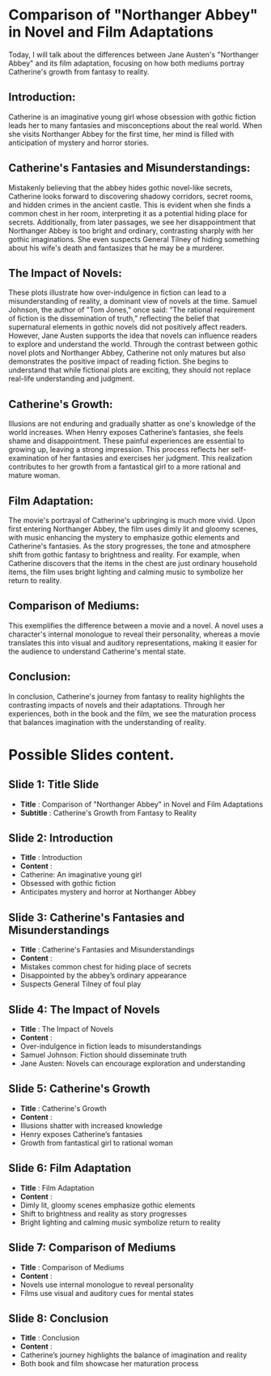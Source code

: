 # Comparison of "Northanger Abbey" in Novel and Film Adaptations

Today, I will talk about the differences between Jane Austen's "Northanger Abbey" and its film adaptation, focusing on how both mediums portray Catherine's growth from fantasy to reality.

## Introduction:

Catherine is an imaginative young girl whose obsession with gothic fiction leads her to many fantasies and misconceptions about the real world. When she visits Northanger Abbey for the first time, her mind is filled with anticipation of mystery and horror stories.

## Catherine's Fantasies and Misunderstandings:

Mistakenly believing that the abbey hides gothic novel-like secrets, Catherine looks forward to discovering shadowy corridors, secret rooms, and hidden crimes in the ancient castle. This is evident when she finds a common chest in her room, interpreting it as a potential hiding place for secrets. Additionally, from later passages, we see her disappointment that Northanger Abbey is too bright and ordinary, contrasting sharply with her gothic imaginations. She even suspects General Tilney of hiding something about his wife's death and fantasizes that he may be a murderer.

## The Impact of Novels:

These plots illustrate how over-indulgence in fiction can lead to a misunderstanding of reality, a dominant view of novels at the time. Samuel Johnson, the author of "Tom Jones," once said: “The rational requirement of fiction is the dissemination of truth,” reflecting the belief that supernatural elements in gothic novels did not positively affect readers. However, Jane Austen supports the idea that novels can influence readers to explore and understand the world. Through the contrast between gothic novel plots and Northanger Abbey, Catherine not only matures but
also demonstrates the positive impact of reading fiction. She begins to understand that while fictional plots are exciting, they should not replace real-life understanding and judgment.

## Catherine's Growth:

Illusions are not enduring and gradually shatter as one's knowledge of the world increases. When Henry exposes Catherine’s fantasies, she feels shame and disappointment. These painful experiences are essential to growing up, leaving a strong impression. This process reflects her self-examination of her fantasies and exercises her judgment. This realization contributes to her growth from a fantastical girl to a more rational and mature woman.

## Film Adaptation:

The movie's portrayal of Catherine's upbringing is much more vivid. Upon first entering Northanger Abbey, the film uses dimly lit and gloomy scenes, with music enhancing the mystery to emphasize gothic elements and Catherine's fantasies. As the story progresses, the tone and atmosphere shift from gothic fantasy to brightness and reality. For example, when Catherine discovers that the items in the chest are just ordinary
household items, the film uses bright lighting and calming music to symbolize her return to reality.

## Comparison of Mediums:

This exemplifies the difference between a movie and a novel. A novel uses a character's internal monologue to reveal their personality, whereas a movie translates this into visual and auditory representations, making it easier for the audience to understand Catherine's mental state.

## Conclusion:

In conclusion, Catherine's journey from fantasy to reality highlights the contrasting impacts of novels and their adaptations. Through her experiences, both in the book and the film, we see the maturation process that balances imagination with the understanding of reality.




# Possible Slides content.

## Slide 1: Title Slide

* **Title** : Comparison of "Northanger Abbey" in Novel and Film Adaptations
* **Subtitle** : Catherine's Growth from Fantasy to Reality

## Slide 2: Introduction

* **Title** : Introduction
* **Content** :
* Catherine: An imaginative young girl
* Obsessed with gothic fiction
* Anticipates mystery and horror at Northanger Abbey

## Slide 3: Catherine's Fantasies and Misunderstandings

* **Title** : Catherine's Fantasies and Misunderstandings
* **Content** :
* Mistakes common chest for hiding place of secrets
* Disappointed by the abbey’s ordinary appearance
* Suspects General Tilney of foul play

## Slide 4: The Impact of Novels

* **Title** : The Impact of Novels
* **Content** :
* Over-indulgence in fiction leads to misunderstandings
* Samuel Johnson: Fiction should disseminate truth
* Jane Austen: Novels can encourage exploration and understanding

## Slide 5: Catherine's Growth

* **Title** : Catherine's Growth
* **Content** :
* Illusions shatter with increased knowledge
* Henry exposes Catherine’s fantasies
* Growth from fantastical girl to rational woman

## Slide 6: Film Adaptation

* **Title** : Film Adaptation
* **Content** :
* Dimly lit, gloomy scenes emphasize gothic elements
* Shift to brightness and reality as story progresses
* Bright lighting and calming music symbolize return to reality

## Slide 7: Comparison of Mediums

* **Title** : Comparison of Mediums
* **Content** :
* Novels use internal monologue to reveal personality
* Films use visual and auditory cues for mental states

## Slide 8: Conclusion

* **Title** : Conclusion
* **Content** :
* Catherine’s journey highlights the balance of imagination and reality
* Both book and film showcase her maturation process
